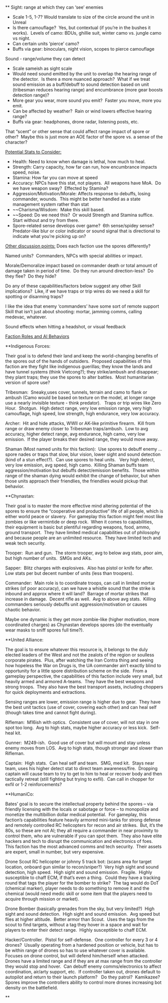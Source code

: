 **
Sight: range at which they can ‘see’ enemies
- Scale 1-5, 1-7? Would translate to size of the circle around the unit in Unreal
- Is there camouflage?  Yes, but contextual (if you’re in the bushes it works).  Levels of camo: BDUs, ghillie suit, winter camo vs. jungle camo vs night.
- Can certain units ‘pierce’ camo?
- Buffs via gear: binoculars, night vision, scopes to pierce camouflage

Sound - range/volume they can detect
- Scale sameish as sight scale
- Would need sound emitted by the unit to overlap the hearing range of the detector.  Is there a more nuanced approach?  What if we treat sound emission as a buff/debuff to sound detection based on unit (tribesman reduces hearing range) and encumbrance (more gear boosts detection range)?
- More gear you wear, more sound you emit?  Faster you move, more you emit.
- Can be affected by weather?  Rain or wind lowers effective hearing range?
- Buffs via gear: headphones, drone radar, listening posts, etc.

That “scent” or other sense that could affect range impact of spore or other?  Maybe this is just more an AOE factor of the spore vs. a sense of the character?

<ins>Potential Stats to Consider:</ins>
- Health: Need to know when damage is lethal, how much to heal.
- Strength: Carry capacity, how far can run, how encumbrance impacts speed, noise.
- Stamina: How far you can move at speed
- Accuracy: NPCs have this stat, not players.  All weapons have MoA.  Do we have weapon sway?  Effected by Stamina?
- Aggression/Motivation/Morale: Affects response to debuffs, losing commander, wounds.  This might be better handled as a state management system rather than stat
- ~~Charisma/Wisdom:  Make this skill based.
- ~~Speed: Do we need this?  Or would Strength and Stamina suffice.  Start without and try from there.
- Spore-related sense develops over game?  6th sense/spidey sense?  Predator-like blur or color indicator or sound signal that is directional to indicate what you’re picking up on?

<ins>Other discussion points:</ins>
Does each faction use the spores differently?  

Named units?  Commanders, NPCs with special abilities or impact.

Morale/Demoralize impact based on commander death or total amount of damage taken in period of time.  Do they run around direction-less?  Do they flee?  Do they hide?

Do any of these capabilities/factors below suggest any other Skill implications?  Like, if we have traps or trip wires do we need a skill for spotting or disarming traps?

I like the idea that enemy ‘commanders’ have some sort of remote support Skill that isn’t just about shooting: mortar, jamming comms, calling medevac, whatever.

Sound effects when hitting a headshot, or visual feedback

<ins>Faction Roles and AI Behaviors </ins>

**Indigenous Forces:  

Their goal is to defend their land and keep the world-changing benefits of the spores out of the hands of outsiders.  Proposed capabilities of this faction are they fight like indigenous guerillas; they know the lands and have tunnel systems (think Vietcong?); they strike/ambush and disappear; they plant traps; they use the spores to alter battles.  Most humanitarian version of spore use?    

Tribesman:  Sneaky,uses cover, tunnels, terrain and camo to flank or ambush (Camo would be based on texture on the model, at longer range use a nearly invisible texture - think predator).   Traps or trip wires like Zero Hour.  Shotgun.  High detect range, very low emission range, very high camouflage, high speed, low strength, high endurance, very low accuracy.  

Archer:  Hit and hide attacks, WWII or AK-like primitive firearm.  Kill from range or draw enemy closer to Tribesman traps/ambush.  Low to avg accuracy, higher detect range, avg endurance, high camo, very low emission.  If the player breaks their desired range, they would move away.

Shaman (Most named units for this faction):  Use spores to debuff enemy … spore nades or traps that slow, blur vision, lower sight and sound detection (kind of a stun effect?).  Can use spores to heal units.   Very high detect, very low emission, avg speed, high camo.  Killing Shaman buffs team aggression/motivation but debuffs detect/emission benefits.  Those within range of the shaman dying would exhibit the change of behavior, but when those units approach their friendlies, the friendlies would pickup that behavior.
  
**Chynastan:  

Their goal is to master the more effective mind altering potential of the spores to ensure the “cooperative and productive” life of all people, which is either world peace or slavery.  For gameplay this faction might feel most like zombies or like vermintide or deep rock.  When it comes to capabilities, their equipment is basic but plentiful regarding weapons, food, ammo, ground transport.  They have limited medical capabilities out of philosophy and because people are an unlimited resource.  They have limited tech and weak tech security.  

Trooper:  Run and gun.  The storm trooper, avg to below avg stats, poor aim, but high number of units.  SMGs and AKs.

Sapper:  Blitz charges with explosives.  Also has pistol or knife for after.   Low stats per but decent number of units (less than troopers).  

Commander:  Main role is to coordinate troops, can call in limited mortar strikes (of poor accuracy), can we have a whistle sound that the strike is inbound and approx where it will land?  Barrage of mortar strikes that increase in damage.  Decent rifle as well.  Avg to above avg stats.  Killing commanders seriously debuffs unit aggression/motivation or causes chaotic behavior.  

Maybe one dynamic is they get more zombie-like (higher motivation, more coordinated charges) as Chynastan develops spores (do the eventually wear masks to sniff spores full time?).

**United Alliance:  

The goal is to ensure whatever this resource is, it belongs to the duly elected leaders of the West and not the zealots of the region or soulless corporate pirates.  Plus, after watching the Iran Contra thing and seeing how hopeless the War on Drugs is, the UA commander ain’t exactly blind to opportunity for a little spore distribution scheme on the side.  From a gameplay perspective, the capabilities of this faction include very small, but heavily armed and armored A-teams.  They have the best weapons and strong troops.  They also have the best transport assets, including choppers for quick deployments and extractions.  

Sensing ranges are lower, emission range is higher due to gear.  They have the best unit tactics (use of cover, covering each other) and can heal self (though takes time and cannot fight during).

Rifleman:  M16ish with optics.  Consistent use of cover, will not stay in one spot too long.  Avg to high stats, maybe higher accuracy or less kick.  Self-heal kit.

Gunner:  M249-ish.  Good use of cover but will mount and stay unless enemy moves from LOS.  Avg to high stats, though stronger and slower than Rifleman.

Captain:  High stats.  Can heal self and team.  SMG, med kit.  Stays near team, uses his higher detect stat to direct team awareness/fire.  Dropping captain will cause team to try to get to him to heal or recover body and then tactically retreat (still fighting but trying to exfil).  Can call in chopper for exfil or 1-2 reinforcements?

**HumaniCo:  

Bates’ goal is to secure the intellectual property behind the spores – via friendly licensing with the locals or sabotage or force – to monopolize and monetize the multibillion dollar medical potential.  For gameplay, this faction’s capabilities feature heavily armored mini-tanks for strong defense and remotely controlled RC helicopters for recon and air strikes.  But, it’s the 80s, so these are not AI; they all require a commander in near proximity to control them, who are vulnerable if you can spot them.  They also have elite hackers and tech to disrupt the communication and electronics of foes.  This faction has the most advanced comms and tech security.  Their assets are expert, small in number, but very expensive.  

Drone Scout RC helicopter or johnny 5 track bot: (scans area for target location, onboard gun similar to recon/sniper?)  Very high sight and sound detection, high speed.  High sight and sound emission.  Fragile.  Highly susceptible to chaff ECM, if that’s even a thing.  Could they have a tracking round that tags the player for the bomber to strike?  The tag would do DoT (chemical marker), player needs to do something to remove it and the chemical (would need medic skill or some item that the players need to acquire through mission or market).

Drone Bomber (basically grenades from the sky, but very limited?)  High sight and sound detection.  High sight and sound emission.  Avg speed but flies at higher altitude.  Better armor than Scout.  Uses the tags from the scout to find targets, without a tag they hover in a space and wait for players to enter their detect range.  Highly susceptible to chaff ECM.

Hacker/Controller.  Pistol for self-defense.  One controller for every 3 or 4 drones?  Usually operating from a hardened position or vehicle, but has to be within range of drones so has to use whatever cover is available.  Focuses on drone control, but will defend him/herself when attacked.  Drones have a limited range and if they are at max range from the controller they would stop and hover.  Can debuff enemy comms/electronics to affect coordination, air/arty support, etc.  If controller taken out, drones default to autopilot and return to their launch platform?   Do they patrol?  Kamikazee?  Spores improve the controllers ability to control more drones increasing bot density on the battlefield.

**